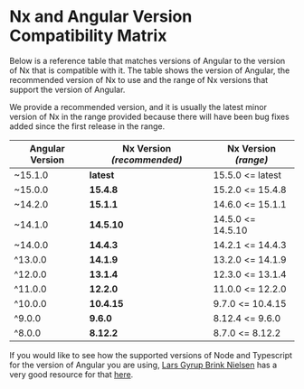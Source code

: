 # Nx and Angular Version Compatibility Matrix

Below is a reference table that matches versions of Angular to the version of Nx that is compatible with it. The table shows the version of Angular, the recommended version of Nx to use and the range of Nx versions that support the version of Angular.

We provide a recommended version, and it is usually the latest minor version of Nx in the range provided because there will have been bug fixes added since the first release in the range.

| Angular Version | **Nx Version _(recommended)_** | Nx Version _(range)_ |
| --------------- | ------------------------------ | -------------------- |
| ~15.1.0         | **latest**                     | 15.5.0 <= latest     |
| ~15.0.0         | **15.4.8**                     | 15.2.0 <= 15.4.8     |
| ~14.2.0         | **15.1.1**                     | 14.6.0 <= 15.1.1     |
| ~14.1.0         | **14.5.10**                    | 14.5.0 <= 14.5.10    |
| ~14.0.0         | **14.4.3**                     | 14.2.1 <= 14.4.3     |
| ^13.0.0         | **14.1.9**                     | 13.2.0 <= 14.1.9     |
| ^12.0.0         | **13.1.4**                     | 12.3.0 <= 13.1.4     |
| ^11.0.0         | **12.2.0**                     | 11.0.0 <= 12.2.0     |
| ^10.0.0         | **10.4.15**                    | 9.7.0 <= 10.4.15     |
| ^9.0.0          | **9.6.0**                      | 8.12.4 <= 9.6.0      |
| ^8.0.0          | **8.12.2**                     | 8.7.0 <= 8.12.2      |

If you would like to see how the supported versions of Node and Typescript for the version of Angular you are using, [Lars Gyrup Brink Nielsen](https://twitter.com/LayZeeDK) has a very good resource for that [here](https://gist.github.com/LayZeeDK/c822cc812f75bb07b7c55d07ba2719b3).
